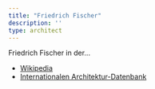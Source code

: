 ```yaml
---
title: "Friedrich Fischer"
description: ''
type: architect
---
```


Friedrich Fischer in der...
* [Wikipedia](https://de.wikipedia.org/wiki/Friedrich_Fischer_(Architekt))
* [Internationalen Architektur-Datenbank](https://deu.archinform.net/arch/64253.htm)
